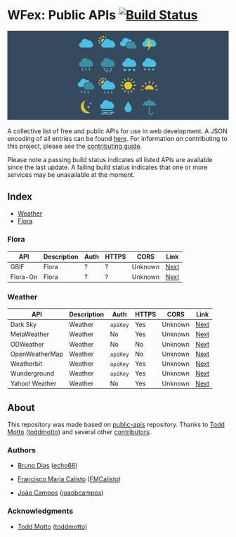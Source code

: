 # WFex: Public APIs [![Build Status](https://api.travis-ci.org/opprDev/wfex-public-weather-apis.svg)](https://travis-ci.org/opprDev/wfex-public-weather-apis)

<img src="banners/banner_header_color.png"/>

A collective list of free and public APIs for use in web development. A JSON encoding of all entries can be found [here](json). For information on contributing to this project, please see the [contributing guide](.github/CONTRIBUTING.md).

Please note a passing build status indicates all listed APIs are available since the last update. A failing build status indicates that one or more services may be unavailable at the moment.

## Index

* [Weather](#weather)
* [Flora](#flora)


### Flora
| API            | Description | Auth     | HTTPS | CORS    | Link                                                 |
|----------------|-------------|----------|-------|---------|------------------------------------------------------|
| GBIF           | Flora       | ?        | ?     | Unknown | [Next](https://www.gbif.org/dataset/)                |
| Flora-On       | Flora       | ?        | ?     | Unknown | [Next](http://flora-on.pt/)                          |

### Weather
| API            | Description | Auth     | HTTPS | CORS    | Link                                                 |
|----------------|-------------|----------|-------|---------|------------------------------------------------------|
| Dark Sky       | Weather     | `apiKey` | Yes   | Unknown | [Next](https://darksky.net/dev/)                     |
| MetaWeather    | Weather     | No       | Yes   | Unknown | [Next](https://www.metaweather.com/api/)             |
| ODWeather      | Weather     | No       | No    | Unknown | [Next](http://api.oceandrivers.com/static/docs.html) |
| OpenWeatherMap | Weather     | `apiKey` | No    | Unknown | [Next](http://openweathermap.org/api)                |
| Weatherbit     | Weather     | `apiKey` | Yes   | Unknown | [Next](https://www.weatherbit.io/api)                |
| Wunderground   | Weather     | `apiKey` | Yes   | Unknown | [Next](https://www.wunderground.com/weather/api/)    |
| Yahoo! Weather | Weather     | No       | Yes   | Unknown | [Next](https://developer.yahoo.com/weather/)         |

## About

This repository was made based on [public-apis](https://github.com/toddmotto/public-apis) repository. Thanks to [Todd Motto](https://toddmotto.com/) ([toddmotto](https://github.com/toddmotto)) and several other [contributors](https://github.com/toddmotto/public-apis/blob/master/.github/CONTRIBUTING.md).

### Authors

- [Bruno Dias](http://echo66.github.io/) ([echo66](https://github.com/echo66))

- [Francisco Maria Calisto](http://www.franciscocalisto.me/) ([FMCalisto](https://github.com/FMCalisto))

- [João Campos](https://www.linkedin.com/in/joaobcampos/) ([joaobcampos](https://github.com/joaobcampos))

### Acknowledgments

- [Todd Motto](https://toddmotto.com/) ([toddmotto](https://github.com/toddmotto))
